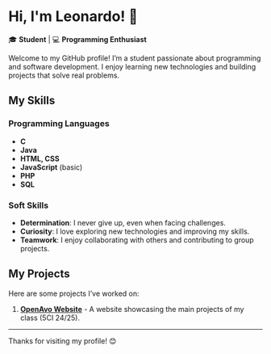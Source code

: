 # Hi, I'm Leonardo! 👋

🎓 **Student** | 💻 **Programming Enthusiast**

Welcome to my GitHub profile! I’m a student passionate about programming and software development. I enjoy learning new technologies and building projects that solve real problems.

## My Skills

### Programming Languages
- **C**
- **Java**
- **HTML, CSS**
- **JavaScript** (basic)
- **PHP**
- **SQL**

### Soft Skills
- **Determination**: I never give up, even when facing challenges.
- **Curiosity**: I love exploring new technologies and improving my skills.
- **Teamwork**: I enjoy collaborating with others and contributing to group projects.

## My Projects

Here are some projects I’ve worked on:

1. **[OpenAvo Website](https://openavo4ci.altervista.org/php/homepage.php)** - A website showcasing the main projects of my class (5CI 24/25).

---

Thanks for visiting my profile! 😊
